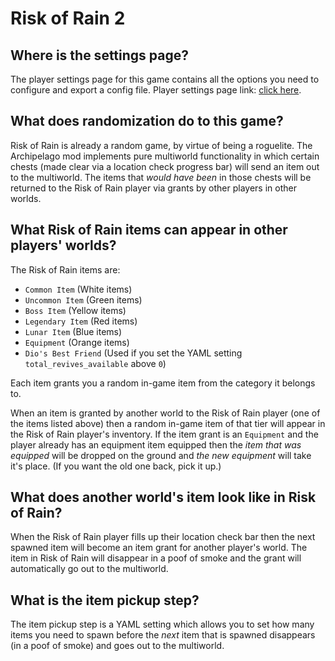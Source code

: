 # Risk of Rain 2

## Where is the settings page?
The player settings page for this game contains all the options you need to configure and export a config file. Player settings page link: [click here](../player-settings).

## What does randomization do to this game?
Risk of Rain is already a random game, by virtue of being a roguelite. The Archipelago mod implements pure multiworld functionality in which certain chests (made clear via a location check progress bar) will send an item out to the multiworld. The items that _would have been_ in those chests will be returned to the Risk of Rain player via grants by other players in other worlds.

## What Risk of Rain items can appear in other players' worlds?
The Risk of Rain items are:
* `Common Item`    (White items)
* `Uncommon Item`  (Green items)
* `Boss Item`      (Yellow items)
* `Legendary Item` (Red items)
* `Lunar Item`     (Blue items)
* `Equipment`      (Orange items)
* `Dio's Best Friend` (Used if you set the YAML setting `total_revives_available` above `0`)

Each item grants you a random in-game item from the category it belongs to.

When an item is granted by another world to the Risk of Rain player (one of the items listed above) then a random in-game item of that tier will appear in the Risk of Rain player's inventory. If the item grant is an `Equipment` and the player already has an equipment item equipped then the _item that was equipped_ will be dropped on the ground and _the new equipment_ will take it's place. (If you want the old one back, pick it up.)

## What does another world's item look like in Risk of Rain?
When the Risk of Rain player fills up their location check bar then the next spawned item will become an item grant for another player's world. The item in Risk of Rain will disappear in a poof of smoke and the grant will automatically go out to the multiworld.

## What is the item pickup step?
The item pickup step is a YAML setting which allows you to set how many items you need to spawn before the _next_ item that is spawned disappears (in a poof of smoke) and goes out to the multiworld.
